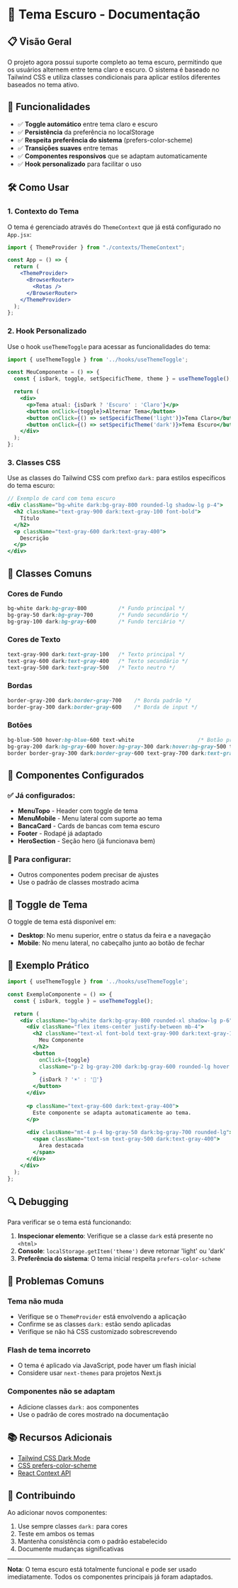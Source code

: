 # 🌙 Tema Escuro - Documentação

## 📋 Visão Geral

O projeto agora possui suporte completo ao tema escuro, permitindo que os usuários alternem entre tema claro e escuro. O sistema é baseado no Tailwind CSS e utiliza classes condicionais para aplicar estilos diferentes baseados no tema ativo.

## 🚀 Funcionalidades

- ✅ **Toggle automático** entre tema claro e escuro
- ✅ **Persistência** da preferência no localStorage
- ✅ **Respeita preferência do sistema** (prefers-color-scheme)
- ✅ **Transições suaves** entre temas
- ✅ **Componentes responsivos** que se adaptam automaticamente
- ✅ **Hook personalizado** para facilitar o uso

## 🛠️ Como Usar

### 1. Contexto do Tema

O tema é gerenciado através do `ThemeContext` que já está configurado no `App.jsx`:

```jsx
import { ThemeProvider } from "./contexts/ThemeContext";

const App = () => {
  return (
    <ThemeProvider>
      <BrowserRouter>
        <Rotas />
      </BrowserRouter>
    </ThemeProvider>
  );
};
```

### 2. Hook Personalizado

Use o hook `useThemeToggle` para acessar as funcionalidades do tema:

```jsx
import { useThemeToggle } from '../hooks/useThemeToggle';

const MeuComponente = () => {
  const { isDark, toggle, setSpecificTheme, theme } = useThemeToggle();

  return (
    <div>
      <p>Tema atual: {isDark ? 'Escuro' : 'Claro'}</p>
      <button onClick={toggle}>Alternar Tema</button>
      <button onClick={() => setSpecificTheme('light')}>Tema Claro</button>
      <button onClick={() => setSpecificTheme('dark')}>Tema Escuro</button>
    </div>
  );
};
```

### 3. Classes CSS

Use as classes do Tailwind CSS com prefixo `dark:` para estilos específicos do tema escuro:

```jsx
// Exemplo de card com tema escuro
<div className="bg-white dark:bg-gray-800 rounded-lg shadow-lg p-4">
  <h2 className="text-gray-900 dark:text-gray-100 font-bold">
    Título
  </h2>
  <p className="text-gray-600 dark:text-gray-400">
    Descrição
  </p>
</div>
```

## 🎨 Classes Comuns

### Cores de Fundo
```css
bg-white dark:bg-gray-800          /* Fundo principal */
bg-gray-50 dark:bg-gray-700        /* Fundo secundário */
bg-gray-100 dark:bg-gray-600       /* Fundo terciário */
```

### Cores de Texto
```css
text-gray-900 dark:text-gray-100   /* Texto principal */
text-gray-600 dark:text-gray-400   /* Texto secundário */
text-gray-500 dark:text-gray-500   /* Texto neutro */
```

### Bordas
```css
border-gray-200 dark:border-gray-700    /* Borda padrão */
border-gray-300 dark:border-gray-600    /* Borda de input */
```

### Botões
```css
bg-blue-500 hover:bg-blue-600 text-white                    /* Botão primário */
bg-gray-200 dark:bg-gray-600 hover:bg-gray-300 dark:hover:bg-gray-500 text-gray-700 dark:text-gray-300  /* Botão secundário */
border border-gray-300 dark:border-gray-600 text-gray-700 dark:text-gray-300  /* Botão outline */
```

## 🔧 Componentes Configurados

### ✅ Já configurados:
- **MenuTopo** - Header com toggle de tema
- **MenuMobile** - Menu lateral com suporte ao tema
- **BancaCard** - Cards de bancas com tema escuro
- **Footer** - Rodapé já adaptado
- **HeroSection** - Seção hero (já funcionava bem)

### 🔄 Para configurar:
- Outros componentes podem precisar de ajustes
- Use o padrão de classes mostrado acima

## 📱 Toggle de Tema

O toggle de tema está disponível em:
- **Desktop**: No menu superior, entre o status da feira e a navegação
- **Mobile**: No menu lateral, no cabeçalho junto ao botão de fechar

## 🎯 Exemplo Prático

```jsx
import { useThemeToggle } from '../hooks/useThemeToggle';

const ExemploComponente = () => {
  const { isDark, toggle } = useThemeToggle();

  return (
    <div className="bg-white dark:bg-gray-800 rounded-xl shadow-lg p-6">
      <div className="flex items-center justify-between mb-4">
        <h2 className="text-xl font-bold text-gray-900 dark:text-gray-100">
          Meu Componente
        </h2>
        <button
          onClick={toggle}
          className="p-2 bg-gray-200 dark:bg-gray-600 rounded-lg hover:bg-gray-300 dark:hover:bg-gray-500 transition-colors"
        >
          {isDark ? '☀️' : '🌙'}
        </button>
      </div>
      
      <p className="text-gray-600 dark:text-gray-400">
        Este componente se adapta automaticamente ao tema.
      </p>
      
      <div className="mt-4 p-4 bg-gray-50 dark:bg-gray-700 rounded-lg">
        <span className="text-sm text-gray-500 dark:text-gray-400">
          Área destacada
        </span>
      </div>
    </div>
  );
};
```

## 🔍 Debugging

Para verificar se o tema está funcionando:

1. **Inspecionar elemento**: Verifique se a classe `dark` está presente no `<html>`
2. **Console**: `localStorage.getItem('theme')` deve retornar 'light' ou 'dark'
3. **Preferência do sistema**: O tema inicial respeita `prefers-color-scheme`

## 🚨 Problemas Comuns

### Tema não muda
- Verifique se o `ThemeProvider` está envolvendo a aplicação
- Confirme se as classes `dark:` estão sendo aplicadas
- Verifique se não há CSS customizado sobrescrevendo

### Flash de tema incorreto
- O tema é aplicado via JavaScript, pode haver um flash inicial
- Considere usar `next-themes` para projetos Next.js

### Componentes não se adaptam
- Adicione classes `dark:` aos componentes
- Use o padrão de cores mostrado na documentação

## 📚 Recursos Adicionais

- [Tailwind CSS Dark Mode](https://tailwindcss.com/docs/dark-mode)
- [CSS prefers-color-scheme](https://developer.mozilla.org/en-US/docs/Web/CSS/@media/prefers-color-scheme)
- [React Context API](https://reactjs.org/docs/context.html)

## 🤝 Contribuindo

Ao adicionar novos componentes:

1. Use sempre classes `dark:` para cores
2. Teste em ambos os temas
3. Mantenha consistência com o padrão estabelecido
4. Documente mudanças significativas

---

**Nota**: O tema escuro está totalmente funcional e pode ser usado imediatamente. Todos os componentes principais já foram adaptados. 